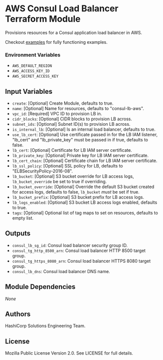 # AWS Consul Load Balancer Terraform Module

Provisions resources for a Consul application load balancer in AWS.

Checkout [examples](./examples) for fully functioning examples.

### Environment Variables

- `AWS_DEFAULT_REGION`
- `AWS_ACCESS_KEY_ID`
- `AWS_SECRET_ACCESS_KEY`

## Input Variables

- `create`: [Optional] Create Module, defaults to true.
- `name`: [Optional] Name for resources, defaults to "consul-lb-aws".
- `vpc_id`: [Required] VPC ID to provision LB in.
- `cidr_blocks`: [Optional] CIDR blocks to provision LB across.
- `subnet_ids`: [Optional] Subnet ID(s) to provision LB across.
- `is_internal_lb`: [Optional] Is an internal load balancer, defaults to true.
- `use_lb_cert`: [Optional] Use certificate passed in for the LB IAM listener, "lb_cert" and "lb_private_key" must be passed in if true, defaults to false.
- `lb_cert`: [Optional] Certificate for LB IAM server certificate.
- `lb_private_key`: [Optional] Private key for LB IAM server certificate.
- `lb_cert_chain`: [Optional] Certificate chain for LB IAM server certificate.
- `lb_ssl_policy`: [Optional] SSL policy for LB, defaults to "ELBSecurityPolicy-2016-08".
- `lb_bucket`: [Optional] S3 bucket override for LB access logs, `lb_bucket_override` be set to true if overriding.
- `lb_bucket_override`: [Optional] Override the default S3 bucket created for access logs, defaults to false, `lb_bucket` _must_ be set if true.
- `lb_bucket_prefix`: [Optional] S3 bucket prefix for LB access logs.
- `lb_logs_enabled`: [Optional] S3 bucket LB access logs enabled, defaults to true.
- `tags`: [Optional] Optional list of tag maps to set on resources, defaults to empty list.

## Outputs

- `consul_lb_sg_id`: Consul load balancer security group ID.
- `consul_tg_http_8500_arn`: Consul load balancer HTTP 8500 target group.
- `consul_tg_https_8080_arn`: Consul load balancer HTTPS 8080 target group.
- `consul_lb_dns`: Consul load balancer DNS name.

## Module Dependencies

_None_

## Authors

HashiCorp Solutions Engineering Team.

## License

Mozilla Public License Version 2.0. See LICENSE for full details.
